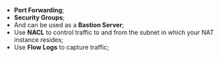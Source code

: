 - **Port Forwarding**;
- **Security Groups**;
- And can be used as a **Bastion Server**;
- Use **NACL** to control traffic to and from the subnet in which your NAT instance resides;
- Use **Flow Logs** to capture traffic;